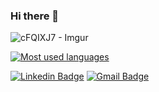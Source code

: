 ### Hi there 👋

![cFQIXJ7 - Imgur](https://user-images.githubusercontent.com/80654468/141055895-c71ddf05-a0f6-4432-8ffd-993dbe69adee.gif)


[![Most used languages](https://github-readme-stats.vercel.app/api/top-langs/?username=coder-samuel&hide=html&layout=compact&title_color=61dafb&text_color=FFFFFF&icon_color=61dafb&bg_color=20232a)](https://https://github.com/coder-samuel/coder-samuel)

[![Linkedin Badge](https://img.shields.io/badge/-Samuel%20de%20Brito%20Santos-8dba45?style=flat-square&logo=Linkedin&logoColor=white&link=https://www.linkedin.com/in/samuel-de-brito-santos/)](https://www.linkedin.com/in/samuel-de-brito-santos/) 
[![Gmail Badge](https://img.shields.io/badge/-samuelsantos.ss95@gmail.com-8dba45?style=flat-square&logo=Gmail&logoColor=white&link=mailto:samuelsantos.ss95@gmail.com)](mailto:samuelsantos.ss95@gmail.com)





<!--
**coder-samuel/coder-samuel** is a ✨ _special_ ✨ repository because its `README.md` (this file) appears on your GitHub profile.

Here are some ideas to get you started:

- 🔭 I’m currently working on ...
- 🌱 I’m currently learning ...
- 👯 I’m looking to collaborate on ...
- 🤔 I’m looking for help with ...
- 💬 Ask me about ...
- 📫 How to reach me: ...
- 😄 Pronouns: ...
- ⚡ Fun fact: ...
-->

